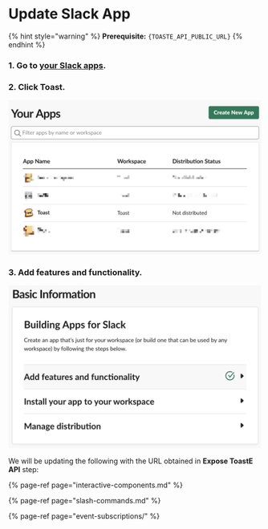 # Update Slack App

{% hint style="warning" %}
**Prerequisite:** `{TOASTE_API_PUBLIC_URL}`
{% endhint %}

### 1. Go to [your Slack apps](https://api.slack.com/apps/).

### 2. Click Toast.

![](../../../.gitbook/assets/image%20%2819%29.png)

### 3. Add features and functionality.

![](../../../.gitbook/assets/image%20%2821%29.png)

We will be updating the following with the URL obtained in **Expose ToastE API** step:

{% page-ref page="interactive-components.md" %}

{% page-ref page="slash-commands.md" %}

{% page-ref page="event-subscriptions/" %}

